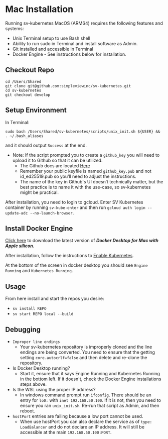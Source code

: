# Mac Installation

Running sv-kubernetes MacOS (ARM64) requires the following features and systems:

* Unix Terminal setup to use Bash shell
* Ability to run sudo in Terminal and install software as Admin.
* Git installed and accessible in Terminal
* Docker Engine - See instructions below for installation.


## Checkout Repo

```
cd /Users/Shared
git clone git@github.com:simpleviewinc/sv-kubernetes.git
cd sv-kubernetes
git checkout develop
```


## Setup Environment

In Terminal:

```
sudo bash /Users/Shared/sv-kubernetes/scripts/unix_init.sh ${USER} && . ~/.bash_aliases
```

and it should output `Success` at the end.

* Note: If the script prompted you to create a `github_key` you will need to upload it to Github so that it can be utilized.
    * The Github docs are located [Here](https://docs.github.com/en/authentication/connecting-to-github-with-ssh/adding-a-new-ssh-key-to-your-github-account?platform=linux&tool=webui)
    * Remember your public keyfile is named `github_key.pub` and not id_ed25519.pub so you’ll need to adjust the instructions.
    * The name of the key in Github's UI doesn’t technically matter, but the best practice is to name it with the use-case, so sv-kubernetes might be practical.

After installation, you need to login to gcloud. Enter SV Kubernetes container by running `sv-kube-enter` and then run `gcloud auth login --update-adc --no-launch-browser`.


## Install Docker Engine

[Click here](https://docs.docker.com/desktop/setup/install/mac-install/) to download the latest version of **_Docker Desktop for Mac with Apple silicon_**.

After installation, follow the instructions to [Enable Kubernetes](https://docs.docker.com/desktop/features/kubernetes/#install-and-turn-on-kubernetes).

At the bottom of the screen in docker desktop you should see `Engine Running` and `Kubernetes Running`.


## Usage

From here install and start the repos you desire:

* `sv install REPO`
* `sv start REPO local --build`


## Debugging

* `Improper line endings`
    * Your sv-kubernetes repository is improperly cloned and the line endings are being converted. You need to ensure that the getting setting `core.autocrlf=false` and then delete and re-clone the repository.
* Is Docker Desktop running?
    * Start it, ensure that it says Engine Running and Kubernetes Running in the bottom left. If it doesn't, check the Docker Engine installations steps above.
* Is the WSL using the proper IP address?
    * In windows command prompt run `ifconfig`. There should be an entry for `lo0:` with `inet 192.168.50.100`. If it is not, then you need to ensure you ran `unix_init.sh`. Re-run that script as Admin, and then reboot.
* `hostPort` entries are failing because a low port cannot be used.
    * When use hostPort you can also declare the service as of `type: LoadBalancer` and do not declare an IP address. It will still be accessible at the main `192.168.50.100:PORT`.
